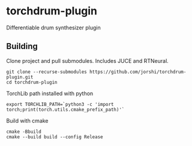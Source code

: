 # torchdrum-plugin
Differentiable drum synthesizer plugin

## Building

Clone project and pull submodules. Includes JUCE and RTNeural.
```
git clone --recurse-submodules https://github.com/jorshi/torchdrum-plugin.git
cd torchdrum-plugin
```

TorchLib path installed with python
```
export TORCHLIB_PATH=`python3 -c 'import torch;print(torch.utils.cmake_prefix_path)'`
```

Build with cmake
```
cmake -Bbuild
cmake --build build --config Release
```
